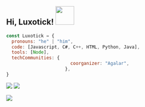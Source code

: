 ###
<h2> Hi, Luxotick! <img src="https://media.giphy.com/media/mGcNjsfWAjY5AEZNw6/giphy.gif" width="50"></h2>

```javascript
const Luxotick = {
  pronouns: "he" | "him",
  code: [Javascript, C#, C++, HTML, Python, Java],
  tools: [Node],
  techCommunities: {
                        coorganizer: "Agalar",
                      },
}
```

<p align="left">
  <img src="https://github-readme-stats.vercel.app/api?username=Luxotick&&show_icons=true&title_color=ffffff&icon_color=bb2acf&text_color=daf7dc&bg_color=151515" />
  <img src="https://komarev.com/ghpvc/?username=luxotick" />
<p align="left">
<img src="https://github-readme-stats.vercel.app/api/top-langs/?username=luxotick&&show_icons=true&title_color=ffffff&icon_color=bb2acf&text_color=daf7dc&bg_color=151515" />
</p
</p>













